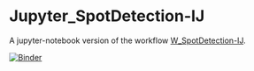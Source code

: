 # Jupyter_SpotDetection-IJ
A jupyter-notebook version of the workflow [W_SpotDetection-IJ](https://github.com/Neubias-WG5/W_SpotDetection-IJ).

[![Binder](https://mybinder.org/badge_logo.svg)](https://mybinder.org/v2/gh/Neubias-WG5/Jupyter_SpotDetection-IJ.git/v1.5?filepath=2d-spot-detection-ij.ipynb)
